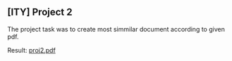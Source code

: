 ## [ITY] Project 2

The project task was to create most simmilar document according to given pdf.

Result: [proj2.pdf](/ity/ity-proj2/proj2.pdf)
